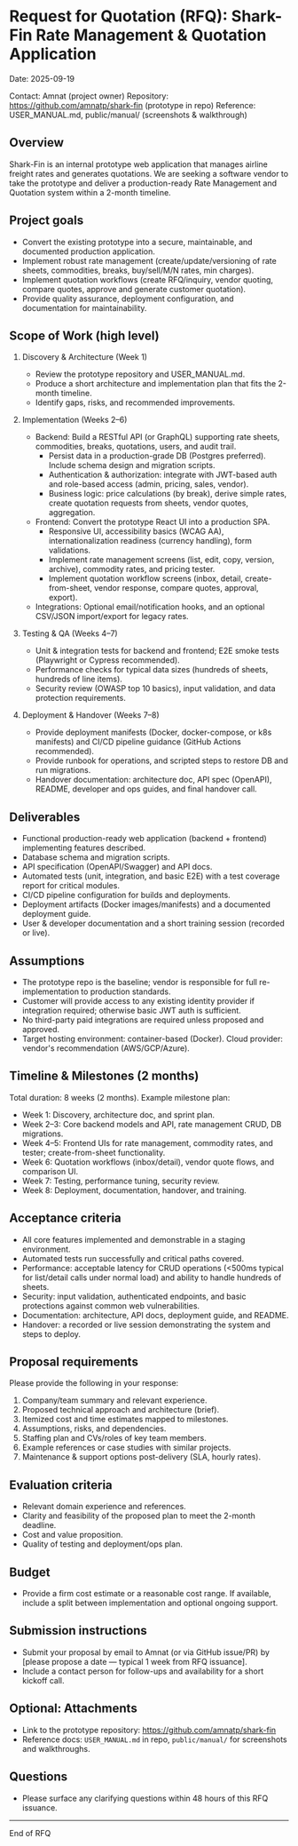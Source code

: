 # Request for Quotation (RFQ): Shark-Fin Rate Management & Quotation Application

Date: 2025-09-19

Contact: Amnat (project owner)
Repository: https://github.com/amnatp/shark-fin (prototype in repo)
Reference: USER_MANUAL.md, public/manual/ (screenshots & walkthrough)

Overview
--------
Shark-Fin is an internal prototype web application that manages airline freight rates and generates quotations. We are seeking a software vendor to take the prototype and deliver a production-ready Rate Management and Quotation system within a 2-month timeline.

Project goals
-------------
- Convert the existing prototype into a secure, maintainable, and documented production application.
- Implement robust rate management (create/update/versioning of rate sheets, commodities, breaks, buy/sell/M/N rates, min charges).
- Implement quotation workflows (create RFQ/inquiry, vendor quoting, compare quotes, approve and generate customer quotation).
- Provide quality assurance, deployment configuration, and documentation for maintainability.

Scope of Work (high level)
--------------------------
1. Discovery & Architecture (Week 1)
   - Review the prototype repository and USER_MANUAL.md.
   - Produce a short architecture and implementation plan that fits the 2-month timeline.
   - Identify gaps, risks, and recommended improvements.

2. Implementation (Weeks 2–6)
   - Backend: Build a RESTful API (or GraphQL) supporting rate sheets, commodities, breaks, quotations, users, and audit trail.
     - Persist data in a production-grade DB (Postgres preferred). Include schema design and migration scripts.
     - Authentication & authorization: integrate with JWT-based auth and role-based access (admin, pricing, sales, vendor).
     - Business logic: price calculations (by break), derive simple rates, create quotation requests from sheets, vendor quotes, aggregation.
   - Frontend: Convert the prototype React UI into a production SPA.
     - Responsive UI, accessibility basics (WCAG AA), internationalization readiness (currency handling), form validations.
     - Implement rate management screens (list, edit, copy, version, archive), commodity rates, and pricing tester.
     - Implement quotation workflow screens (inbox, detail, create-from-sheet, vendor response, compare quotes, approval, export).
   - Integrations: Optional email/notification hooks, and an optional CSV/JSON import/export for legacy rates.

3. Testing & QA (Weeks 4–7)
   - Unit & integration tests for backend and frontend; E2E smoke tests (Playwright or Cypress recommended).
   - Performance checks for typical data sizes (hundreds of sheets, hundreds of line items).
   - Security review (OWASP top 10 basics), input validation, and data protection requirements.

4. Deployment & Handover (Weeks 7–8)
   - Provide deployment manifests (Docker, docker-compose, or k8s manifests) and CI/CD pipeline guidance (GitHub Actions recommended).
   - Provide runbook for operations, and scripted steps to restore DB and run migrations.
   - Handover documentation: architecture doc, API spec (OpenAPI), README, developer and ops guides, and final handover call.

Deliverables
------------
- Functional production-ready web application (backend + frontend) implementing features described.
- Database schema and migration scripts.
- API specification (OpenAPI/Swagger) and API docs.
- Automated tests (unit, integration, and basic E2E) with a test coverage report for critical modules.
- CI/CD pipeline configuration for builds and deployments.
- Deployment artifacts (Docker images/manifests) and a documented deployment guide.
- User & developer documentation and a short training session (recorded or live).

Assumptions
-----------
- The prototype repo is the baseline; vendor is responsible for full re-implementation to production standards.
- Customer will provide access to any existing identity provider if integration required; otherwise basic JWT auth is sufficient.
- No third-party paid integrations are required unless proposed and approved.
- Target hosting environment: container-based (Docker). Cloud provider: vendor's recommendation (AWS/GCP/Azure).

Timeline & Milestones (2 months)
--------------------------------
Total duration: 8 weeks (2 months). Example milestone plan:
- Week 1: Discovery, architecture doc, and sprint plan.
- Week 2–3: Core backend models and API, rate management CRUD, DB migrations.
- Week 4–5: Frontend UIs for rate management, commodity rates, and tester; create-from-sheet functionality.
- Week 6: Quotation workflows (inbox/detail), vendor quote flows, and comparison UI.
- Week 7: Testing, performance tuning, security review.
- Week 8: Deployment, documentation, handover, and training.

Acceptance criteria
-------------------
- All core features implemented and demonstrable in a staging environment.
- Automated tests run successfully and critical paths covered.
- Performance: acceptable latency for CRUD operations (<500ms typical for list/detail calls under normal load) and ability to handle hundreds of sheets.
- Security: input validation, authenticated endpoints, and basic protections against common web vulnerabilities.
- Documentation: architecture, API docs, deployment guide, and README.
- Handover: a recorded or live session demonstrating the system and steps to deploy.

Proposal requirements
---------------------
Please provide the following in your response:
1. Company/team summary and relevant experience.
2. Proposed technical approach and architecture (brief).
3. Itemized cost and time estimates mapped to milestones.
4. Assumptions, risks, and dependencies.
5. Staffing plan and CVs/roles of key team members.
6. Example references or case studies with similar projects.
7. Maintenance & support options post-delivery (SLA, hourly rates).

Evaluation criteria
-------------------
- Relevant domain experience and references.
- Clarity and feasibility of the proposed plan to meet the 2-month deadline.
- Cost and value proposition.
- Quality of testing and deployment/ops plan.

Budget
------
- Provide a firm cost estimate or a reasonable cost range. If available, include a split between implementation and optional ongoing support.

Submission instructions
-----------------------
- Submit your proposal by email to Amnat (or via GitHub issue/PR) by [please propose a date — typical 1 week from RFQ issuance].
- Include a contact person for follow-ups and availability for a short kickoff call.

Optional: Attachments
---------------------
- Link to the prototype repository: https://github.com/amnatp/shark-fin
- Reference docs: `USER_MANUAL.md` in repo, `public/manual/` for screenshots and walkthroughs.

Questions
---------
- Please surface any clarifying questions within 48 hours of this RFQ issuance.

---

End of RFQ
